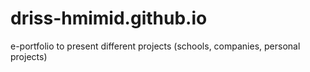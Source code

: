 # driss-hmimid.github.io
e-portfolio to present different projects (schools, companies, personal projects)
